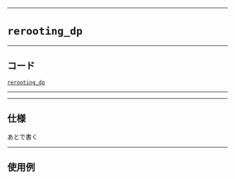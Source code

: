 _____

# `rerooting_dp`

_____

## コード

[`rerooting_dp`](https://github.com/titan-23/Library_py/blob/main/Graph/rerooting_dp.py)
<!-- code=https://github.com/titan-23/Library_py/blob/main/Graph\rerooting_dp.py -->

_____


_____

## 仕様

あとで書く

_____

## 使用例

```python
```
